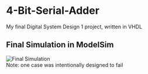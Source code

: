 # 4-Bit-Serial-Adder
My final Digital System Design 1 project, written in VHDL
## Final Simulation in ModelSim
![Final Simulation](https://user-images.githubusercontent.com/37476686/210152993-cd7c8c70-0f16-40b2-b682-d636aa3fa513.png)\
Note: one case was intentionally designed to fail
